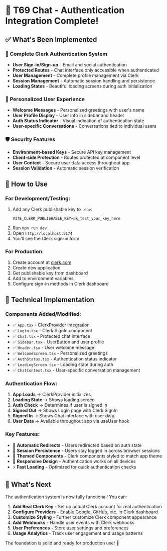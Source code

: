 # 🎉 T69 Chat - Authentication Integration Complete!

## ✅ What's Been Implemented

### 🔐 **Complete Clerk Authentication System**
- **User Sign-in/Sign-up** - Email and social authentication
- **Protected Routes** - Chat interface only accessible when authenticated
- **User Management** - Complete profile management via Clerk
- **Session Management** - Automatic session handling and persistence
- **Loading States** - Beautiful loading screens during auth initialization

### 👤 **Personalized User Experience**
- **Welcome Messages** - Personalized greetings with user's name
- **User Profile Display** - User info in sidebar and header
- **Auth Status Indicator** - Visual indication of authentication state
- **User-specific Conversations** - Conversations tied to individual users

### 🛡️ **Security Features**
- **Environment-based Keys** - Secure API key management
- **Client-side Protection** - Routes protected at component level
- **User Context** - Secure user data access throughout app
- **Session Validation** - Automatic session verification

## 🚀 **How to Use**

### **For Development/Testing:**
1. Add any Clerk publishable key to `.env`:
   ```env
   VITE_CLERK_PUBLISHABLE_KEY=pk_test_your_key_here
   ```
2. Run `npm run dev`
3. Open `http://localhost:5174`
4. You'll see the Clerk sign-in form

### **For Production:**
1. Create account at [clerk.com](https://clerk.com)
2. Create new application
3. Get publishable key from dashboard
4. Add to environment variables
5. Configure sign-in methods in Clerk dashboard

## 🔧 **Technical Implementation**

### **Components Added/Modified:**
- ✅ `App.tsx` - ClerkProvider integration
- ✅ `Login.tsx` - Clerk SignIn component
- ✅ `Chat.tsx` - Protected chat interface
- ✅ `Sidebar.tsx` - UserButton and user profile
- ✅ `Header.tsx` - User welcome message
- ✅ `WelcomeScreen.tsx` - Personalized greetings
- ✅ `AuthStatus.tsx` - Authentication status indicator
- ✅ `LoadingScreen.tsx` - Loading state during auth
- ✅ `ChatContext.tsx` - User-specific conversation management

### **Authentication Flow:**
1. **App Loads** → ClerkProvider initializes
2. **Loading State** → Shows loading screen
3. **Auth Check** → Determines if user is signed in
4. **Signed Out** → Shows Login page with Clerk SignIn
5. **Signed In** → Shows Chat interface with user data
6. **User Data** → Available throughout app via useUser hook

### **Key Features:**
- 🔄 **Automatic Redirects** - Users redirected based on auth state
- 💾 **Session Persistence** - Users stay logged in across browser sessions
- 🎨 **Themed Components** - Clerk components styled to match app theme
- 📱 **Responsive Design** - Authentication works on all devices
- ⚡ **Fast Loading** - Optimized for quick authentication checks

## 🎯 **What's Next**

The authentication system is now fully functional! You can:

1. **Add Real Clerk Key** - Set up actual Clerk account for real authentication
2. **Configure Providers** - Enable Google, GitHub, etc. in Clerk dashboard  
3. **Customize Styling** - Further customize Clerk component appearance
4. **Add Webhooks** - Handle user events with Clerk webhooks
5. **User Preferences** - Store user settings and preferences
6. **Usage Analytics** - Track user engagement and usage patterns

The foundation is solid and ready for production use! 🚀
